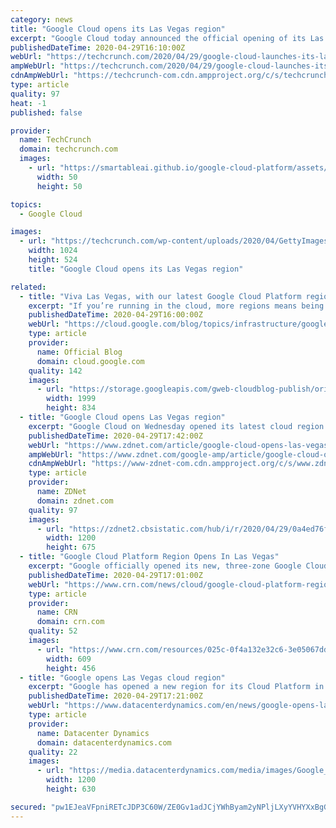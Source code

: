 ```yaml
---
category: news
title: "Google Cloud opens its Las Vegas region"
excerpt: "Google Cloud today announced the official opening of its Las Vegas data center region. With this, Google Cloud now operates four regions in the western U.S., with Las Vegas complementing Google Cloud’s existing data centers in Los Angeles,"
publishedDateTime: 2020-04-29T16:10:00Z
webUrl: "https://techcrunch.com/2020/04/29/google-cloud-launches-its-las-vegas-region/"
ampWebUrl: "https://techcrunch.com/2020/04/29/google-cloud-launches-its-las-vegas-region/amp/"
cdnAmpWebUrl: "https://techcrunch-com.cdn.ampproject.org/c/s/techcrunch.com/2020/04/29/google-cloud-launches-its-las-vegas-region/amp/"
type: article
quality: 97
heat: -1
published: false

provider:
  name: TechCrunch
  domain: techcrunch.com
  images:
    - url: "https://smartableai.github.io/google-cloud-platform/assets/images/organizations/techcrunch.com-50x50.jpg"
      width: 50
      height: 50

topics:
  - Google Cloud

images:
  - url: "https://techcrunch.com/wp-content/uploads/2020/04/GettyImages-565252875.jpg?w=1024"
    width: 1024
    height: 524
    title: "Google Cloud opens its Las Vegas region"

related:
  - title: "Viva Las Vegas, with our latest Google Cloud Platform region"
    excerpt: "If you’re running in the cloud, more regions means being able to build reliable, fast applications that can serve your local customers. Today, we’re launching our newest Google Cloud Platform region in Las Vegas, bringing a fourth region to the western United States, the seventh nationally, and our global"
    publishedDateTime: 2020-04-29T16:00:00Z
    webUrl: "https://cloud.google.com/blog/topics/infrastructure/google-clouds-las-vegas-region-is-now-open/"
    type: article
    provider:
      name: Official Blog
      domain: cloud.google.com
    quality: 142
    images:
      - url: "https://storage.googleapis.com/gweb-cloudblog-publish/original_images/gcp_las_vegas.jpg"
        width: 1999
        height: 834
  - title: "Google Cloud opens Las Vegas region"
    excerpt: "Google Cloud on Wednesday opened its latest cloud region in Las Vegas, Nevada. The tech giant now has four cloud regions in the western US, seven across the entire US and 23 globally.  Adding more regions to the western US helps Google's customers reach their end users more quickly,"
    publishedDateTime: 2020-04-29T17:42:00Z
    webUrl: "https://www.zdnet.com/article/google-cloud-opens-las-vegas-region/"
    ampWebUrl: "https://www.zdnet.com/google-amp/article/google-cloud-opens-las-vegas-region/"
    cdnAmpWebUrl: "https://www-zdnet-com.cdn.ampproject.org/c/s/www.zdnet.com/google-amp/article/google-cloud-opens-las-vegas-region/"
    type: article
    provider:
      name: ZDNet
      domain: zdnet.com
    quality: 97
    images:
      - url: "https://zdnet2.cbsistatic.com/hub/i/r/2020/04/29/0a4ed76f-383d-4c84-b57b-c2de32c3f81d/thumbnail/1200x675/764f4d0f2aa0287df0bb1c1752387dbc/arm-flexible-access-for-startups12.png"
        width: 1200
        height: 675
  - title: "Google Cloud Platform Region Opens In Las Vegas"
    excerpt: "Google officially opened its new, three-zone Google Cloud Platform region in Las Vegas today, giving customers operating in the U.S. a fourth western region to distribute their workloads"
    publishedDateTime: 2020-04-29T17:01:00Z
    webUrl: "https://www.crn.com/news/cloud/google-cloud-platform-region-opens-in-las-vegas"
    type: article
    provider:
      name: CRN
      domain: crn.com
    quality: 52
    images:
      - url: "https://www.crn.com/resources/025c-0f4a132e32c6-3e05067ddcb6-1000/google-cloud-next-intro_002_.jpg"
        width: 609
        height: 456
  - title: "Google opens Las Vegas cloud region"
    excerpt: "Google has opened a new region for its Cloud Platform in Las Vegas, bringing its total to 23 regions around the world. The Las Vegas region will provide business continuity, allowing US customers to distribute workloads across four western regions - Los Angeles,"
    publishedDateTime: 2020-04-29T17:21:00Z
    webUrl: "https://www.datacenterdynamics.com/en/news/google-opens-las-vegas-cloud-region/"
    type: article
    provider:
      name: Datacenter Dynamics
      domain: datacenterdynamics.com
    quality: 22
    images:
      - url: "https://media.datacenterdynamics.com/media/images/Google_Nevada.2e16d0ba.fill-1200x630.png"
        width: 1200
        height: 630

secured: "pw1EJeaVFpniRETcJDP3C60W/ZE0Gv1adJCjYWhByam2yNPljLXyYVHYXxBgGbsmQAAE/Ms5abNZq0i5h406pVzg5rNbBXwI54Q+nZwoZybjPGvTtKyyBwru93E+lYI3uQdZ4uPGukmDVBpDiDxWcSfxwwonC8FypmAjNsifPCLpB+sj20TbjkEQvXC9CG7CMSzoWKwqK4/G5G1zGGeVpM+iS+lpdFAih3cWuu25UQOEpx2dikd2fHe8skS8svq3PHf8+J+F5cuVgXC3yrjeNbtYIWuXG5hcbm0XkNig2gGrQDkczaJrmqVfSFw4aM4ujA3oZgWwcONwMtScj7USu3Y5pCMka3edyPFSnzv00/s1soeEjRShbK0twIMcq4H5tpdEuBPOinKzQBPzBFJl/mXknJc2nCeHJpunbDJpkEy6KtyDpCA0i30p1uZd+79ryONRYuXysb1d77zhnkp4KwXNBO//0v3D6cQxFggXsEw=;eXhMAUi35Tk2b/9PAxMa4g=="
---
```


